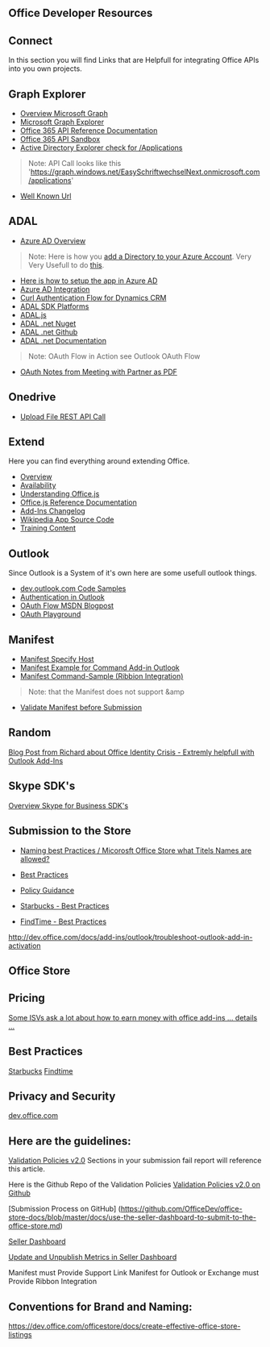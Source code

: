 Office Developer Resources
----------------------------

Connect
------
In this section you will find Links that are Helpfull for integrating Office APIs into you own projects.

Graph Explorer
------
- [Overview Microsoft Graph](http://graph.microsoft.io/en-us/)
- [Microsoft Graph Explorer](https://graph.microsoft.io/en-us/graph-explorer)
- [Office 365 API Reference Documentation](https://msdn.microsoft.com/office/office365/api/api-catalog)
- [Office 365 API Sandbox](https://apisandbox.msdn.microsoft.com/)
- [Active Directory Explorer check for /Applications](https://graphexplorer.cloudapp.net/)
> Note: API Call looks like this 'https://graph.windows.net/EasySchriftwechselNext.onmicrosoft.com/applications'
- [Well Known Url](https://login.windows.net/EasySchriftwechselNext.onmicrosoft.com/.well-known/openid-configuration)

ADAL
------ 
- [Azure AD Overview](https://msdn.microsoft.com/en-us/library/azure/dn645542.aspx)
> Note: Here is how you [add a Directory to your Azure Account](http://www.clemensreijnen.nl/post/2014/07/11/Add-an-existing-Office-365-Azure-Active-Directory-to-your-Azure-Subscription). Very Very Usefull to do [this](https://azure.microsoft.com/en-us/documentation/articles/active-directory-how-subscriptions-associated-directory/).
- [Here is how to setup the app in Azure AD](https://github.com/OfficeDev/TrainingContent/blob/master/O3653/O3653-1%20Deep%20Dive%20into%20Azure%20AD%20with%20the%20Office%20365%20APIs/Lab.md)
- [Azure AD Integration](https://msdn.microsoft.com/en-us/library/mt622431.aspx)
- [Curl Authentication Flow for Dynamics CRM](https://blogs.msdn.microsoft.com/crm/2013/12/12/use-oauth-to-authenticate-with-the-crm-service/)
- [ADAL SDK Platforms](https://azure.microsoft.com/en-us/documentation/articles/active-directory-authentication-libraries/)
- [ADAL.js](https://github.com/AzureAD/azure-activedirectory-library-for-js)
- [ADAL .net Nuget](https://www.nuget.org/packages/Microsoft.IdentityModel.Clients.ActiveDirectory)
- [ADAL .net Github](https://github.com/AzureAD/azure-activedirectory-library-for-dotnet)
- [ADAL .net Documentation](https://msdn.microsoft.com/library/azure/mt417579.aspx)
> Note: OAuth Flow in Action see Outlook OAuth Flow
- [OAuth Notes from Meeting with Partner as PDF](oauthopenconnect.pdf)

Onedrive
---
- [Upload File REST API Call](http://graph.microsoft.io/docs/api-reference/v1.0/api/item_uploadcontent)

Extend
---
Here you can find everything around extending Office.

- [Overview](http://dev.office.com/docs/add-ins/overview/office-add-ins)
- [Availability](http://dev.office.com/add-in-availability)
- [Understanding Office.js](http://dev.office.com/docs/add-ins/develop/understanding-the-javascript-api-for-office)
- [Office.js Reference Documentation](http://dev.office.com/reference/add-ins/javascript-api-for-office)
- [Add-Ins Changelog](http://dev.office.com/changelog)
- [Wikipedia App Source Code](https://github.com/OfficeDev/Office-Apps)
- [Training Content](https://github.com/OfficeDev/TrainingContent/tree/master/O3652)


Outlook
---

Since Outlook is a System of it's own here are some usefull outlook things.

- [dev.outlook.com Code Samples](https://dev.outlook.com/Samples)
- [Authentication in Outlook](https://dev.office.com/docs/add-ins/outlook/authentication)
- [OAuth Flow MSDN Blogpost](https://blogs.msdn.microsoft.com/exchangedev/2014/10/28/oauth2-in-action-with-the-release-of-office-365-calendar-contacts-and-mail/)
- [OAuth Playground](https://oauthplay.azurewebsites.net/)

Manifest
---
- [Manifest Specify Host](https://dev.office.com/docs/add-ins/overview/specify-office-hosts-and-api-requirements)
- [Manifest Example for Command Add-in Outlook](https://github.com/jasonjoh/command-demo/blob/master/command-demo-manifest.xml)
- [Manifest Command-Sample (Ribbion Integration)](https://github.com/OfficeDev/Office-Add-in-Commands-Samples)

> Note: that the Manifest does not support &amp 

- [Validate Manifest before Submission](https://www.microsoft.com/en-us/download/details.aspx?id=46831)

Random
---
[Blog Post from Richard about Office Identity Crisis - Extremly helpfull with Outlook Add-Ins](http://blogs.msdn.com/b/richard_dizeregas_blog/archive/2015/08/10/connecting-to-office-365-from-an-office-add-in.aspx)

Skype SDK's
---
[Overview Skype for Business SDK's](https://msdn.microsoft.com/en-us/library/mt124990.aspx)

Submission to the Store
---
- [Naming best Practices / Micorosft Office Store what Titels Names are allowed?](https://msdn.microsoft.com/en-us/library/office/jj635874.aspx)
- [Best Practices](https://dev.office.com/docs/add-ins/design/add-indevelopment-best-practice)
- [Policy Guidance](https://dev.office.com/blogs/Office-Store-Policy-and-Guidance-Updates)

- [Starbucks - Best Practices](https://store.office.com/en-001/app.aspx?assetid=WA104380233&sourcecorrid=7cda4969-4691-44a1-9bc2-0424663dd855&searchapppos=0&ui=en-US&rs=en-001&ad=US&appredirect=false)
- [FindTime - Best Practices](https://store.office.com/en-001/app.aspx?assetid=WA104379803&sourcecorrid=af8847e8-d3ad-48c3-99cf-2b6649e0e7fa&searchapppos=0&ui=en-US&rs=en-001&ad=US&appredirect=false)

http://dev.office.com/docs/add-ins/outlook/troubleshoot-outlook-add-in-activation

Office Store
---

Pricing
-- 
[Some ISVs ask a lot about how to earn money with office add-ins ... details ...](https://dev.office.com/officestore/docs/decide-on-a-pricing-model)

Best Practices
--
[Starbucks](https://store.office.com/en-us/app.aspx?assetid=WA104380233&sourcecorrid=f88a9bf4-fe31-4140-b9c3-86792507933d&searchapppos=0&ui=en-US&rs=en-US&ad=US&appredirect=false)
[Findtime](https://store.office.com/en-us/app.aspx?assetid=WA104379803&sourcecorrid=4d74136c-afc7-482c-915c-9049958af42d&searchapppos=0&ui=en-US&rs=en-US&ad=US&appredirect=false)


Privacy and Security
--
[dev.office.com](https://dev.office.com/docs/add-ins/develop/privacy-and-security)

Here are the guidelines:
--
[Validation Policies v2.0](https://dev.office.com/officestore/docs/validation-policies)
Sections in your submission fail report will reference this article.

Here is the Github Repo of the Validation Policies
[Validation Policies v2.0 on Github](https://github.com/OfficeDev/office-store-docs/blob/master/docs/validation-policies.md)

[Submission Process on GitHub]
(https://github.com/OfficeDev/office-store-docs/blob/master/docs/use-the-seller-dashboard-to-submit-to-the-office-store.md)

[Seller Dashboard](https://dev.office.com/officestore/docs/use-the-seller-dashboard-to-submit-to-the-office-store)

[Update and Unpublish Metrics in Seller Dashboard](https://dev.office.com/officestore/docs/update-unpublish-and-view-metrics)


Manifest must Provide Support Link
Manifest for Outlook or Exchange must Provide Ribbon Integration

Conventions for Brand and Naming:
--
https://dev.office.com/officestore/docs/create-effective-office-store-listings

